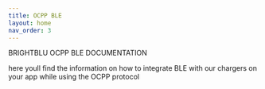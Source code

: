 ```yaml
---
title: OCPP BLE
layout: home
nav_order: 3
---
```


BRIGHTBLU OCPP BLE DOCUMENTATION

here youll find the information on how to integrate BLE with our chargers on your app while using the OCPP protocol